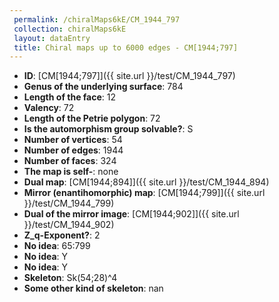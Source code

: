 ```yaml
--- 
 permalink: /chiralMaps6kE/CM_1944_797 
 collection: chiralMaps6kE
 layout: dataEntry
 title: Chiral maps up to 6000 edges - CM[1944;797]
---
```


- **ID**: [CM[1944;797]]({{ site.url }}/test/CM_1944_797)
- **Genus of the underlying surface**: 784
- **Length of the face**: 12
- **Valency**: 72
- **Length of the Petrie polygon**: 72
- **Is the automorphism group solvable?**: S
- **Number of vertices**: 54
- **Number of edges**: 1944
- **Number of faces**: 324
- **The map is self-**: none
- **Dual map**: [CM[1944;894]]({{ site.url }}/test/CM_1944_894)
- **Mirror (enantihomorphic) map**: [CM[1944;799]]({{ site.url }}/test/CM_1944_799)
- **Dual of the mirror image**: [CM[1944;902]]({{ site.url }}/test/CM_1944_902)
- **Z_q-Exponent?**: 2
- **No idea**:  65:799
- **No idea**: Y
- **No idea**: Y
- **Skeleton**: Sk(54;28)^4
- **Some other kind of skeleton**: nan
